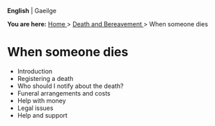 **English** |  Gaeilge 

**You are here:** [ Home ](/en/) > [ Death and Bereavement ](/en/death/) >
When someone dies

#  When someone dies

  * Introduction 
  * Registering a death 
  * Who should I notify about the death? 
  * Funeral arrangements and costs 
  * Help with money 
  * Legal issues 
  * Help and support 
